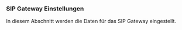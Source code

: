  ### SIP Gateway Einstellungen

 In diesem Abschnitt werden die Daten für das SIP Gateway eingestellt.